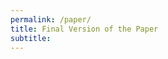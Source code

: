 ```yaml
---
permalink: /paper/
title: Final Version of the Paper
subtitle: 
---
```


<object data="/paper/S-MDP-CoRL-Paper-Final-Version-v1.0.pdf" type="application/pdf" width="100%"> 
</object>
